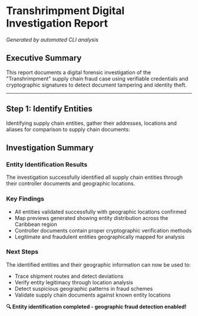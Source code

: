 # Transhrimpment Digital Investigation Report

*Generated by automated CLI analysis*

## Executive Summary

This report documents a digital forensic investigation of the "Transhrimpment" supply chain fraud case using verifiable credentials and cryptographic signatures to detect document tampering and identity theft.

---

## Step 1: Identify Entities

Identifying supply chain entities, gather their addresses, locations and aliases for comparison to supply chain documents:



























## Investigation Summary

### Entity Identification Results

The investigation successfully identified all supply chain entities through their controller documents and geographic locations.

### Key Findings

- All entities validated successfully with geographic locations confirmed
- Map previews generated showing entity distribution across the Caribbean region
- Controller documents contain proper cryptographic verification methods
- Legitimate and fraudulent entities geographically mapped for analysis

### Next Steps

The identified entities and their geographic information can now be used to:
- Trace shipment routes and detect deviations
- Verify entity legitimacy through location analysis
- Detect suspicious geographic patterns in fraud schemes
- Validate supply chain documents against known entity locations

**🔍 Entity identification completed - geographic fraud detection enabled!**

